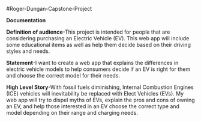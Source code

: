 #Roger-Dungan-Capstone-Project

**Documentation**

**Definition of audience**-This project is intended for people that are considering purchasing an Electric Vehicle (EV).  This web app will include some educational items as well as help them decide based on their driving styles and needs.

**Statement**-I want to create a web app that explains the differences in electric vehicle models to help consumers decide if an EV is right for them and choose the correct model for their needs.

**High Level Story**-With fossil fuels diminishing, Internal Combustion Engines (ICE) vehicles will inevitability be replaced with Elect Vehicles (EVs). My web app will try to dispel myths of EVs, explain the pros and cons of owning an EV, and help those interested in an EV choose the correct type and model depending on their range and charging needs.
